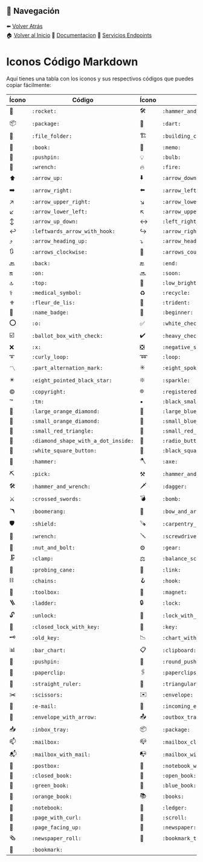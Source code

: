 
## 🔗 Navegación  

⬅️ [Volver Atrás](../index.MD)  
🏠 [Volver al Inicio](../../README.MD)
:book: [Documentacion](../index.MD)
:pushpin: [Servicios Endpoints](../Services/Services.index.md)  



# Iconos 	Código Markdown

Aquí tienes una tabla con los iconos y sus respectivos códigos que puedes copiar fácilmente:  

| Ícono | Código | Ícono | Código |
|-------|--------|-------|--------|
| 🚀 | `:rocket:` | 🛠 | `:hammer_and_wrench:` |
| 📦 | `:package:` | 🎯 | `:dart:` |
| 📂 | `:file_folder:` | 🏗️ | `:building_construction:` |
| 📖 | `:book:` | 📝 | `:memo:` |
| 📌 | `:pushpin:` | 💡 | `:bulb:` |
| 🔧 | `:wrench:` | 🔥 | `:fire:` |
| ⬆️ | `:arrow_up:` | ⬇️ | `:arrow_down:` |
| ➡️ | `:arrow_right:` | ⬅️ | `:arrow_left:` |
| ↗️ | `:arrow_upper_right:` | ↘️ | `:arrow_lower_right:` |
| ↙️ | `:arrow_lower_left:` | ↖️ | `:arrow_upper_left:` |
| ↕️ | `:arrow_up_down:` | ↔️ | `:left_right_arrow:` |
| ↩️ | `:leftwards_arrow_with_hook:` | ↪️ | `:arrow_right_hook:` |
| ⤴️ | `:arrow_heading_up:` | ⤵️ | `:arrow_heading_down:` |
| 🔃 | `:arrows_clockwise:` | 🔄 | `:arrows_counterclockwise:` |
| 🔙 | `:back:` | 🔚 | `:end:` |
| 🔛 | `:on:` | 🔜 | `:soon:` |
| 🔝 | `:top:` | 🔅 | `:low_brightness:` |
| ⚕️ | `:medical_symbol:` | ♻️ | `:recycle:` |
| ⚜️ | `:fleur_de_lis:` | 🔱 | `:trident:` |
| 📛 | `:name_badge:` | 🔰 | `:beginner:` |
| ⭕ | `:o:` | ✅ | `:white_check_mark:` |
| ☑️ | `:ballot_box_with_check:` | ✔️ | `:heavy_check_mark:` |
| ❌ | `:x:` | ❎ | `:negative_squared_cross_mark:` |
| ➰ | `:curly_loop:` | ➿ | `:loop:` |
| 〽️ | `:part_alternation_mark:` | ✳️ | `:eight_spoked_asterisk:` |
| ✴️ | `:eight_pointed_black_star:` | ❇️ | `:sparkle:` |
| ©️ | `:copyright:` | ®️ | `:registered:` |
| ™️ | `:tm:` | ▪️ | `:black_small_square:` |
| 🔶 | `:large_orange_diamond:` | 🔷 | `:large_blue_diamond:` |
| 🔸 | `:small_orange_diamond:` | 🔹 | `:small_blue_diamond:` |
| 🔺 | `:small_red_triangle:` | 🔻 | `:small_red_triangle_down:` |
| 💠 | `:diamond_shape_with_a_dot_inside:` | 🔘 | `:radio_button:` |
| 🔳 | `:white_square_button:` | 🔲 | `:black_square_button:` |
| 🔨 | `:hammer:` | 🪓 | `:axe:` |
| ⛏️ | `:pick:` | ⚒️ | `:hammer_and_pick:` |
| 🛠️ | `:hammer_and_wrench:` | 🗡️ | `:dagger:` |
| ⚔️ | `:crossed_swords:` | 💣 | `:bomb:` |
| 🪃 | `:boomerang:` | 🏹 | `:bow_and_arrow:` |
| 🛡️ | `:shield:` | 🪚 | `:carpentry_saw:` |
| 🔧 | `:wrench:` | 🪛 | `:screwdriver:` |
| 🔩 | `:nut_and_bolt:` | ⚙️ | `:gear:` |
| 🗜️ | `:clamp:` | ⚖️ | `:balance_scale:` |
| 🦯 | `:probing_cane:` | 🔗 | `:link:` |
| ⛓️ | `:chains:` | 🪝 | `:hook:` |
| 🧰 | `:toolbox:` | 🧲 | `:magnet:` |
| 🪜 | `:ladder:` | 🔒 | `:lock:` |
| 🔓 | `:unlock:` | 🔏 | `:lock_with_ink_pen:` |
| 🔐 | `:closed_lock_with_key:` | 🔑 | `:key:` |
| 🗝️ | `:old_key:` | 📉 | `:chart_with_downwards_trend:` |
| 📊 | `:bar_chart:` | 📋 | `:clipboard:` |
| 📌 | `:pushpin:` | 📍 | `:round_pushpin:` |
| 📎 | `:paperclip:` | 🖇️ | `:paperclips:` |
| 📏 | `:straight_ruler:` | 📐 | `:triangular_ruler:` |
| ✂️ | `:scissors:` | ✉️ | `:envelope:` |
| 📧 | `:e-mail:` | 📨 | `:incoming_envelope:` |
| 📩 | `:envelope_with_arrow:` | 📤 | `:outbox_tray:` |
| 📥 | `:inbox_tray:` | 📦 | `:package:` |
| 📫 | `:mailbox:` | 📪 | `:mailbox_closed:` |
| 📬 | `:mailbox_with_mail:` | 📭 | `:mailbox_with_no_mail:` |
| 📮 | `:postbox:` | 📔 | `:notebook_with_decorative_cover:` |
| 📕 | `:closed_book:` | 📖 | `:open_book:` |
| 📗 | `:green_book:` | 📘 | `:blue_book:` |
| 📙 | `:orange_book:` | 📚 | `:books:` |
| 📓 | `:notebook:` | 📒 | `:ledger:` |
| 📃 | `:page_with_curl:` | 📜 | `:scroll:` |
| 📄 | `:page_facing_up:` | 📰 | `:newspaper:` |
| 🗞️ | `:newspaper_roll:` | 📑 | `:bookmark_tabs:` |
| 🔖 | `:bookmark:` |  |  |

